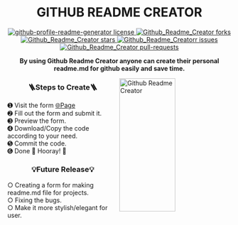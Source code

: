 <h1 align="Center"> GITHUB README CREATOR </h1>
<p align="center">
<a href="https://github.com/Shreyash-cyber/Github_Readme_Creator/blob/main/LICENSE" target="blank">
<img src="https://img.shields.io/github/license/Shreyash-cyber/Github_Readme_Creator?style=flat-square" alt="github-profile-readme-generator license" />
</a>
<a href="https://github.com/Shreyash-cyber/Github_Readme_Creator/fork" target="blank">
<img src="https://img.shields.io/github/forks/Shreyash-cyber/Github_Readme_Creator?style=flat-square" alt="Github_Readme_Creator forks"/>
</a>
<a href="https://github.com/Shreyash-cyber/Github_Readme_Creator/stargazers" target="blank">
<img src="https://img.shields.io/github/stars/Shreyash-cyber/Github_Readme_Creator?style=flat-square" alt="Github_Readme_Creator stars"/>
</a>
<a href="https://github.com/Shreyash-cyber/Github_Readme_Creator/issues" target="blank">
<img src="https://img.shields.io/github/issues/Shreyash-cyber/Github_Readme_Creator?style=flat-square" alt="Github_Readme_Creatorr issues"/>
</a>
<a href="https://github.com/Shreyash-cyber/Github_Readme_Creator/pulls" target="blank">
<img src="https://img.shields.io/github/issues-pr/Shreyash-cyber/Github_Readme_Creator?style=flat-square" alt="Github_Readme_Creator pull-requests"/>
</a>
</p>
<p align="center"><strong>By using Github Readme Creator anyone can create their personal readme.md for github easily and save time.</strong></p>
<img align="right" src="https://i.postimg.cc/ZqCvp6Gn/logo.png" alt="Github Readme Creator" height="300" width="50%">
<h3 align="center">🪜Steps to Create🪜</h3>
<p  align="left">➊ Visit the form <a href="https://githubreadmecreator-production.up.railway.app/">🌐Page </a> <br>
➋ Fill out the form and submit it. <br>
➌ Preview the form. <br>
➍ Download/Copy the code according to your need. <br>
➎ Commit the code. <br>
➏ Done 🥳 Hooray! 🥳 </p>
<h3 align="center">💡Future Release💡 </h3>
<p align="left">○ Creating a form for making readme.md file for projects. <br>
○ Fixing the bugs. <br>
○ Make it more stylish/elegant for user. </p>
